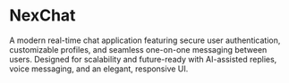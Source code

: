 # NexChat

A modern real-time chat application featuring secure user authentication, customizable profiles, and seamless one-on-one messaging between users. 
Designed for scalability and future-ready with AI-assisted replies, voice messaging, and an elegant, responsive UI.

